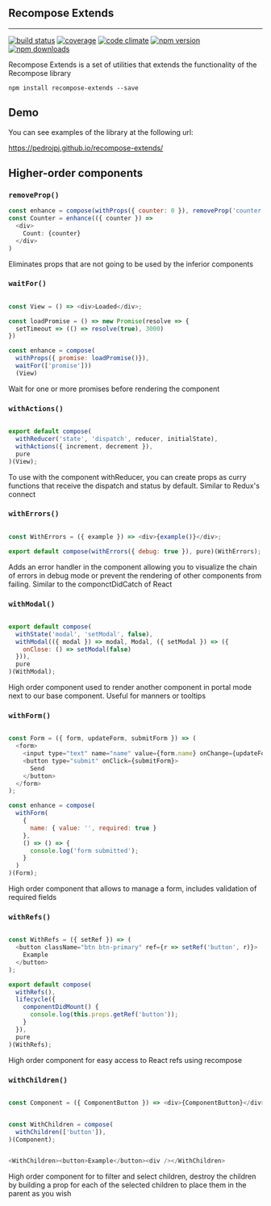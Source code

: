 ## Recompose Extends
-----


[![build status](https://img.shields.io/travis/pedrojpj/recompose-extends/master.svg?style=flat-square)](https://travis-ci.org/pedrojpj/recompose-extends)
[![coverage](https://img.shields.io/codecov/c/github/pedrojpj/recompose-extends.svg?style=flat-square)](https://codecov.io/github/pedrojpj/recompose-extends)
[![code climate](https://img.shields.io/codeclimate/github/pedrojpj/recompose-extends.svg?style=flat-square)](https://codeclimate.com/github/pedrojpj/recompose-extends)
[![npm version](https://img.shields.io/npm/v/recompose-extends.svg?style=flat-square)](https://www.npmjs.com/package/recompose-extends)
[![npm downloads](https://img.shields.io/npm/dm/recompose-extends.svg?style=flat-square)](https://www.npmjs.com/package/recompose-extends)

Recompose Extends is a set of utilities that extends the functionality of the Recompose library

```
npm install recompose-extends --save
```

## Demo

You can see examples of the library at the following url:

https://pedrojpj.github.io/recompose-extends/


## Higher-order components
### `removeProp()`

```js
const enhance = compose(withProps({ counter: 0 }), removeProp('counter'))
const Counter = enhance(({ counter }) =>
  <div>
    Count: {counter}
  </div>
)
```

Eliminates props that are not going to be used by the inferior components


### `waitFor()`

```js

const View = () => <div>Loaded</div>;

const loadPromise = () => new Promise(resolve => {
  setTimeout => (() => resolve(true), 3000)
})

const enhance = compose(
  withProps({ promise: loadPromise()}),
  waitFor(['promise']))
  (View)
```

Wait for one or more promises before rendering the component

### `withActions()`

```js

export default compose(
  withReducer('state', 'dispatch', reducer, initialState),
  withActions({ increment, decrement }),
  pure
)(View);

```

To use with the component withReducer, you can create props as curry functions that receive the dispatch and status by default. Similar to Redux's connect

### `withErrors()`

```js

const WithErrors = ({ example }) => <div>{example()}</div>;

export default compose(withErrors({ debug: true }), pure)(WithErrors);

```

Adds an error handler in the component allowing you to visualize the chain of errors in debug mode or prevent the rendering of other components from failing. Similar to the componctDidCatch of React

### `withModal()`

```js

export default compose(
  withState('modal', 'setModal', false),
  withModal(({ modal }) => modal, Modal, ({ setModal }) => ({
    onClose: () => setModal(false)
  })),
  pure
)(WithModal);

```

High order component used to render another component in portal mode next to our base component. Useful for manners or tooltips

### `withForm()`

```js

const Form = ({ form, updateForm, submitForm }) => (
  <form>
    <input type="text" name="name" value={form.name} onChange={updateForm} />
    <button type="submit" onClick={submitForm}>
      Send
    </button>
  </form>
);

const enhance = compose(
  withForm(
    {
      name: { value: '', required: true }
    },
    () => () => {
      console.log('form submitted');
    }
  )
)(Form);

```

High order component that allows to manage a form, includes validation of required fields

### `withRefs()`

```js

const WithRefs = ({ setRef }) => (
  <button className="btn btn-primary" ref={r => setRef('button', r)}>
    Example
  </button>
);

export default compose(
  withRefs(),
  lifecycle({
    componentDidMount() {
      console.log(this.props.getRef('button'));
    }
  }),
  pure
)(WithRefs);


```

High order component for easy access to React refs using recompose

### `withChildren()`

```js

const Component = ({ ComponentButton }) => <div>{ComponentButton}</div>;


const WithChildren = compose(
  withChildren(['button']),
)(Component);


<WithChildren><button>Example</button><div /></WithChildren>


```

High order component for to filter and select children, destroy the children by building a prop for each of the selected children to place them in the parent as you wish







